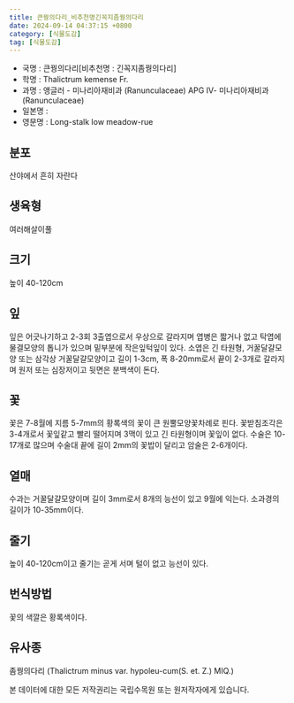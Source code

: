 ```yaml
---
title: 큰꿩의다리_비추천명긴꼭지좀꿩의다리
date: 2024-09-14 04:37:15 +0800
category: [식물도감]
tag: [식물도감]
---
```




- 국명 : 큰꿩의다리[비추천명 : 긴꼭지좀꿩의다리]
- 학명 : Thalictrum kemense Fr.
- 과명 : 앵글러 - 미나리아재비과 (Ranunculaceae) APG Ⅳ- 미나리아재비과 (Ranunculaceae)
- 일본명 : 
- 영문명 : Long-stalk low meadow-rue


## 분포
산야에서 흔히 자란다
## 생육형
여러해살이풀
## 크기
높이 40-120cm
## 잎
잎은 어긋나기하고 2-3회 3출엽으로서 우상으로 갈라지며 엽병은 짧거나 없고 탁엽에 물결모양의 톱니가 있으며 밑부분에 작은잎턱잎이 있다. 소엽은 긴 타원형, 거꿀달걀모양 또는 삼각상 거꿀달걀모양이고 길이 1-3cm, 폭 8-20mm로서 끝이 2-3개로 갈라지며 원저 또는 심장저이고 뒷면은 분백색이 돈다.
## 꽃
꽃은 7-8월에 지름 5-7mm의 황록색의 꽃이 큰 원뿔모양꽃차례로 핀다. 꽃받침조각은 3-4개로서 꽃잎같고 빨리 떨어지며 3맥이 있고 긴 타원형이며 꽃잎이 없다. 수술은 10-17개로 많으며 수술대 끝에 길이 2mm의 꽃밥이 달리고 암술은 2-6개이다.
## 열매
수과는 거꿀달걀모양이며 길이 3mm로서 8개의 능선이 있고 9월에 익는다. 소과경의 길이가 10-35mm이다.
## 줄기
높이 40-120cm이고 줄기는 곧게 서며 털이 없고 능선이 있다.
## 번식방법
꽃의 색깔은 황록색이다.
## 유사종
좀꿩의다리 (Thalictrum minus var. hypoleu-cum(S. et. Z.) MIQ.)






본 데이터에 대한 모든 저작권리는 국립수목원 또는 원저작자에게 있습니다.
